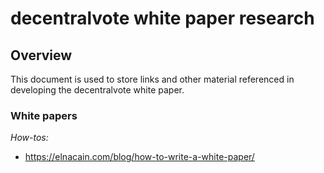 # decentralvote white paper research

## Overview

This document is used to store links and other material referenced in developing the decentralvote white paper.

### White papers

*How-tos:*

* https://elnacain.com/blog/how-to-write-a-white-paper/